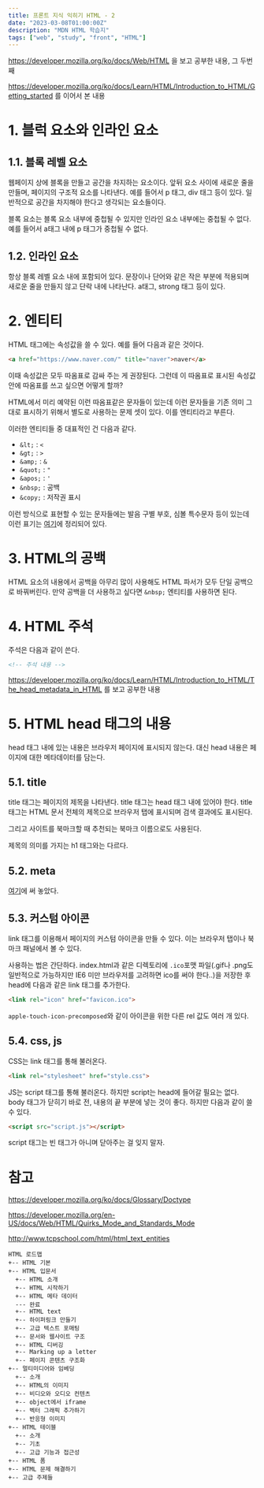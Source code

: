 ```yaml
---
title: 프론트 지식 익히기 HTML - 2
date: "2023-03-08T01:00:00Z"
description: "MDN HTML 학습지"
tags: ["web", "study", "front", "HTML"]
---
```


https://developer.mozilla.org/ko/docs/Web/HTML 을 보고 공부한 내용, 그 두번째

https://developer.mozilla.org/ko/docs/Learn/HTML/Introduction_to_HTML/Getting_started 를 이어서 본 내용

# 1. 블럭 요소와 인라인 요소

## 1.1. 블록 레벨 요소

웹페이지 상에 블록을 만들고 공간을 차지하는 요소이다. 앞뒤 요소 사이에 새로운 줄을 만들며, 페이지의 구조적 요소를 나타낸다. 예를 들어서 p 태그, div 태그 등이 있다. 일반적으로 공간을 차지해야 한다고 생각되는 요소들이다.

블록 요소는 블록 요소 내부에 중첩될 수 있지만 인라인 요소 내부에는 중첩될 수 없다. 예를 들어서 a태그 내에 p 태그가 중첩될 수 없다.

## 1.2. 인라인 요소

항상 블록 레벨 요소 내에 포함되어 있다. 문장이나 단어와 같은 작은 부분에 적용되며 새로운 줄을 만들지 않고 단락 내에 나타난다. a태그, strong 태그 등이 있다.

# 2. 엔티티

HTML 태그에는 속성값을 쓸 수 있다. 예를 들어 다음과 같은 것이다.

```html
<a href="https://www.naver.com/" title="naver">naver</a>
```

이때 속성값은 모두 따옴표로 감싸 주는 게 권장된다. 그런데 이 따옴표로 표시된 속성값 안에 따옴표를 쓰고 싶으면 어떻게 할까?

HTML에서 미리 예약된 이런 따옴표같은 문자들이 있는데 이런 문자들을 기존 의미 그대로 표시하기 위해서 별도로 사용하는 문제 셋이 있다. 이를 엔티티라고 부른다.

이러한 엔티티들 중 대표적인 건 다음과 같다.

- `&lt;` : `<`
- `&gt;` : `>`
- `&amp;` : `&`
- `&quot;` : `"`
- `&apos;` : `'`
- `&nbsp;` : 공백
- `&copy;` : 저작권 표시

이런 방식으로 표현할 수 있는 문자들에는 발음 구별 부호, 심볼 특수문자 등이 있는데 이런 표기는 [여기](http://www.tcpschool.com/html/html_text_entities)에 정리되어 있다.

# 3. HTML의 공백

HTML 요소의 내용에서 공백을 아무리 많이 사용해도 HTML 파서가 모두 단일 공백으로 바꿔버린다. 만약 공백을 더 사용하고 싶다면 `&nbsp;` 엔티티를 사용하면 된다.

# 4. HTML 주석

주석은 다음과 같이 쓴다.

```html
<!-- 주석 내용 -->
```

https://developer.mozilla.org/ko/docs/Learn/HTML/Introduction_to_HTML/The_head_metadata_in_HTML 를 보고 공부한 내용

# 5. HTML head 태그의 내용

head 태그 내에 있는 내용은 브라우저 페이지에 표시되지 않는다. 대신 head 내용은 페이지에 대한 메타데이터를 담는다.

## 5.1. title

title 태그는 페이지의 제목을 나타낸다. title 태그는 head 태그 내에 있어야 한다. title 태그는 HTML 문서 전체의 제목으로 브라우저 탭에 표시되며 검색 결과에도 표시된다.

그리고 사이트를 북마크할 때 추천되는 북마크 이름으로도 사용된다.

제목의 의미를 가지는 h1 태그와는 다르다.

## 5.2. meta

[여기](https://www.witch.work/html-1/#214-meta)에 써 놓았다.

## 5.3. 커스텀 아이콘

link 태그를 이용해서 페이지의 커스텀 아이콘을 만들 수 있다. 이는 브라우저 탭이나 북마크 패널에서 볼 수 있다. 

사용하는 법은 간단하다. index.html과 같은 디렉토리에 `.ico`포맷 파일(.gif나 .png도 일반적으로 가능하지만 IE6 미만 브라우저를 고려하면 ico를 써야 한다..)을 저장한 후 head에 다음과 같은 link 태그를 추가한다.

```html
<link rel="icon" href="favicon.ico">
```

`apple-touch-icon-precomposed`와 같이 아이콘을 위한 다른 rel 값도 여러 개 있다.

## 5.4. css, js

CSS는 link 태그를 통해 불러온다.

```html
<link rel="stylesheet" href="style.css">
```

JS는 script 태그를 통해 불러온다. 하지만 script는 head에 들어갈 필요는 없다. body 태그가 닫히기 바로 전, 내용의 끝 부분에 넣는 것이 좋다. 하지만 다음과 같이 쓸 수 있다.

```html
<script src="script.js"></script>
```

script 태그는 빈 태그가 아니며 닫아주는 걸 잊지 말자.



# 참고

https://developer.mozilla.org/ko/docs/Glossary/Doctype

https://developer.mozilla.org/en-US/docs/Web/HTML/Quirks_Mode_and_Standards_Mode

http://www.tcpschool.com/html/html_text_entities

```
HTML 로드맵
+-- HTML 기본
+-- HTML 입문서
  +-- HTML 소개
  +-- HTML 시작하기
  +-- HTML 메타 데이터
  --- 완료
  +-- HTML text
  +-- 하이퍼링크 만들기
  +-- 고급 텍스트 포매팅
  +-- 문서와 웹사이트 구조
  +-- HTML 디버깅
  +-- Marking up a letter
  +-- 페이지 콘텐츠 구조화
+-- 멀티미디어와 임베딩
  +-- 소개
  +-- HTML의 이미지
  +-- 비디오와 오디오 컨텐츠
  +-- object에서 iframe
  +-- 벡터 그래픽 추가하기
  +-- 반응형 이미지
+-- HTML 테이블
  +-- 소개
  +-- 기초
  +-- 고급 기능과 접근성
+-- HTML 폼
+-- HTML 문제 해결하기
+-- 고급 주제들
```
